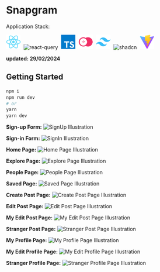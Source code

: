 # Snapgram

Application Stack:
<div>
    <img src="https://github.com/devicons/devicon/blob/master/icons/react/react-original.svg" title="reactjs" alt="reactjs" width="40" height="40"/>&nbsp;
    <img src="https://seeklogo.com/images/R/react-query-logo-1340EA4CE9-seeklogo.com.png" title="react-query" alt="react-query" width="40" height="40"/>&nbsp;
    <img src="https://github.com/devicons/devicon/blob/master/icons/typescript/typescript-original.svg" title="typescript" alt="typescript" width="40" height="40"/>&nbsp;
    <img src="https://github.com/devicons/devicon/blob/master/icons/appwrite/appwrite-original.svg" title="appwrite" alt="appwrite" width="40" height="40"/>&nbsp;
    <img src="https://github.com/devicons/devicon/blob/master/icons/tailwindcss/tailwindcss-original.svg" title="tailwind" alt="tailwind" width="40" height="40"/>&nbsp;
    <img src="https://avatars.githubusercontent.com/u/139895814?s=280&v=4" title="shadcn" alt="shadcn" width="40" height="40"/>&nbsp;
    <img src="https://github.com/devicons/devicon/blob/master/icons/vitejs/vitejs-original.svg" title="vite" alt="vite" width="40" height="40"/>&nbsp;
</div>

<b>updated: 29/02/2024</b>

## Getting Started
```bash
npm i
npm run dev
# or
yarn
yarn dev
```

<b>Sign-up Form:</b>
![SignUp Illustration](https://i.ibb.co/4fCSshg/signup.png)

<b>Sign-in Form:</b>
![SignIn Illustration](https://i.ibb.co/MfQz8yS/signin.png)

<b>Home Page:</b>
![Home Page Illustration](https://i.ibb.co/n6ZKDNQ/home.png)

<b>Explore Page:</b>
![Explore Page Illustration](https://i.ibb.co/8PH3P7j/explore.png)

<b>People Page:</b>
![People Page Illustration](https://i.ibb.co/YRYVHZm/people.png)

<b>Saved Page:</b>
![Saved Page Illustration](https://i.ibb.co/VvnKKbW/saved.png)

<b>Create Post Page:</b>
![Create Post Page Illustration](https://i.ibb.co/6mnykS2/createmypost.png)

<b>Edit Post Page:</b>
![Edit Post Page Illustration](https://i.ibb.co/ryz5Hf2/editmypost.png)

<b>My Edit Post Page:</b>
![My Edit Post Page Illustration](https://i.ibb.co/ftf6dg0/detailmypost.png)

<b>Stranger Post Page:</b>
![Stranger Post Page Illustration](https://i.ibb.co/SKfFzWG/anytherpost.png)

<b>My Profile Page:</b>
![My Profile Page Illustration](https://i.ibb.co/HXfnpxw/profile.png)

<b>My Edit Profile Page:</b>
![My Edit Profile Page Illustration](https://i.ibb.co/311g5rf/editprofile.png)

<b>Stranger Profile Page:</b>
![Stranger Profile Page Illustration](https://i.ibb.co/F6w3k4W/anytherprofile.png)
